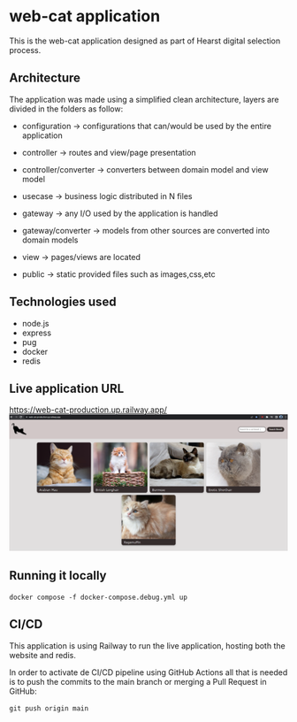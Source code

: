 # web-cat application

This is the web-cat application designed as part of Hearst digital selection process.

## Architecture

The application was made using a simplified clean architecture, layers are divided in the folders as follow:

- configuration -> configurations that can/would be used by the entire application

- controller -> routes and view/page presentation 
- controller/converter -> converters between domain model and view model

- usecase -> business logic distributed in N files

- gateway -> any I/O used by the application is handled
- gateway/converter -> models from other sources are converted into domain models

- view -> pages/views are located

- public -> static provided files such as images,css,etc

## Technologies used

- node.js
- express
- pug
- docker
- redis

## Live application URL

https://web-cat-production.up.railway.app/
![site image](web-cat.png)

## Running it locally

````
docker compose -f docker-compose.debug.yml up
````

## CI/CD

This application is using Railway to run the live application, hosting both the website and redis.

In order to activate de CI/CD pipeline using GitHub Actions all that is needed is to push the commits to the main branch or merging a Pull Request in GitHub:

````
git push origin main
````